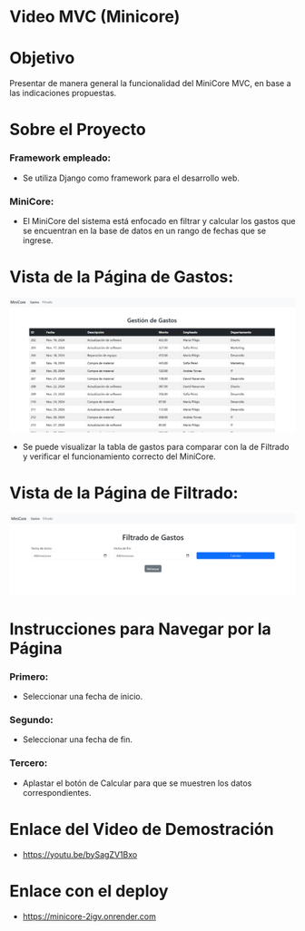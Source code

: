 # Video MVC (Minicore)

# Objetivo
Presentar de manera general la funcionalidad del MiniCore MVC, en base a las indicaciones propuestas.

# Sobre el Proyecto  
### Framework empleado:
- Se utiliza Django como framework para el desarrollo web.

### MiniCore:
- El MiniCore del sistema está enfocado en filtrar y calcular los gastos que se encuentran en la base de datos en un rango de fechas que se ingrese.

# Vista de la Página de Gastos:
![Imagen](https://github.com/DeividN21/MiniCore/blob/main/Captura%20de%20pantalla%202025-01-21%20194257.png?raw=true)
- Se puede visualizar la tabla de gastos para comparar con la de Filtrado y verificar el funcionamiento correcto del MiniCore.

# Vista de la Página de Filtrado:
![Imagen](https://github.com/DeividN21/MiniCore/blob/main/Captura%20de%20pantalla%202025-01-21%20194309.png?raw=true)

# Instrucciones para Navegar por la Página
### Primero:
- Seleccionar una fecha de inicio.

### Segundo:
- Seleccionar una fecha de fin.

### Tercero:
- Aplastar el botón de Calcular para que se muestren los datos correspondientes.

# Enlace del Video de Demostración
- https://youtu.be/bySagZV1Bxo
  
# Enlace con el deploy
- https://minicore-2igv.onrender.com
